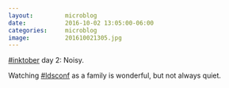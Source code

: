 ```yaml
---
layout:         microblog
date:           2016-10-02 13:05:00-06:00
categories:     microblog
image:          201610021305.jpg
---
```

[#inktober](https://twitter.com/search?q=%23inktober) day 2: Noisy.

Watching [#ldsconf](https://twitter.com/search?q=%23ldsconf) as a family is wonderful, but not always quiet.

